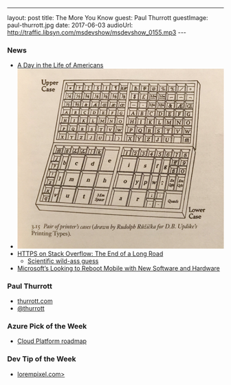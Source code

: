 ---
layout: post
title: The More You Know
guest: Paul Thurrott
guestImage: paul-thurrott.jpg
date: 2017-06-03
audioUrl: http://traffic.libsyn.com/msdevshow/msdevshow_0155.mp3
--- 

### News

 - [A Day in the Life of Americans](https://flowingdata.com/2015/12/15/a-day-in-the-life-of-americans/)
 - ![Case Case](case.jpg)
 - [HTTPS on Stack Overflow: The End of a Long Road](https://nickcraver.com/blog/2017/05/22/https-on-stack-overflow/)
   - [Scientific wild-ass guess](https://en.wikipedia.org/wiki/Scientific_wild-ass_guess) 
 - [Microsoft’s Looking to Reboot Mobile with New Software and Hardware](https://www.thurrott.com/mobile/117153/microsofts-looking-reboot-mobile-new-software-hardware)
 
### Paul Thurrott

 - [thurrott.com](https://www.thurrott.com)
 - [@thurrott](https://twitter.com/thurrott)

### Azure Pick of the Week

 - [Cloud Platform roadmap](https://www.microsoft.com/en-us/cloud-platform/roadmap-recently-available)

### Dev Tip of the Week

 - [lorempixel.com>](http://lorempixel.com/)
